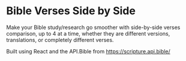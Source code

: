 # Bible Verses Side by Side

Make your Bible study/research go smoother with side-by-side verses comparison, up to 4 at a time, whether they are different versions, translations, or completely different verses.

Built using React and the API.Bible from https://scripture.api.bible/
